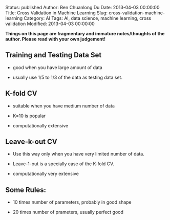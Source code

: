 Status: published
Author: Ben Chuanlong Du
Date: 2013-04-03 00:00:00
Title: Cross Validation in Machine Learning
Slug: cross-validation-machine-learning
Category: AI
Tags: AI, data science, machine learning, cross validation
Modified: 2013-04-03 00:00:00

**Things on this page are fragmentary and immature notes/thoughts of the author. Please read with your own judgement!**
 
## Training and Testing Data Set

- good when you have large amount of data

- usually use 1/5 to 1/3 of the data as testing data set.

## K-fold CV

- suitable when you have medium number of data

- K=10 is popular

- computationally extensive

## Leave-k-out CV

- Use this way only when you have very limited number of data.

- Leave-1-out is a specially case of the K-fold CV.

- computationally very extensive

## Some Rules:

- 10 times number of parameters, probably in good shape

- 20 times number of prameters, usually perfect good
